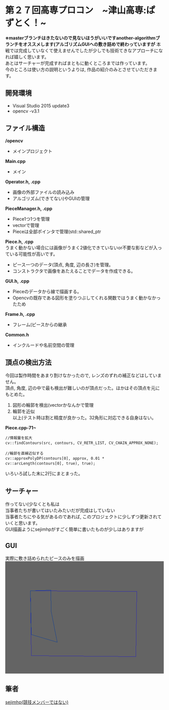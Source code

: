 # 第２７回高専プロコン　~津山高専:ぱずとく！~
**※masterブランチはきたないので見ないほうがいいですanother-algorithmブランチをオススメします(アルゴリズムGUIへの敷き詰めで終わっていますが**
本戦では完成していなくて使えませんでしたが少しでも技術てきなアプローチになれば嬉しく思います。  
あとはサーチャーが完成すればまともに動くところまでは作っています。  
今のところは使い方の説明というよりは, 作品の紹介のみとさせていただきます。
## 開発環境
* Visual Studio 2015 update3
* opencv -v3.1

## ファイル構造
**/opencv** 
 * メインプロジェクト  
 
**Main.cpp**  
 * メイン  
 
**Operator.h, .cpp**  
 * 画像の外部ファイルの読み込み
 * アルゴリズム(できてない)やGUIの管理  
 
**PieceManager.h, .cpp**  
 * Piece1つ1つを管理
 * vectorで管理
 * Pieceは全部ポインタで管理(std::shared_ptr

**Piece.h, .cpp**  
うまく動かない場合には画像がうまく2値化できていないor不要な影などが入っている可能性が高いです。
 * ピース一つのデータ(頂点, 角度, 辺の長さ)を管理。
 * コンストラクタで画像をあたえることでデータを作成できる。  
 
**GUI.h, .cpp**  
 * Pieceのデータから線で描画する。  
 * Opencvの既存である図形を塗りつぶしてくれる関数ではうまく動かなかったため
 
**Frame.h, .cpp**  
 * フレーム(ピースからの継承  

**Common.h**  
 * インクルードや名前空間の管理  

## 頂点の検出方法
今回は製作時間をあまり割けなかったので, レンズのずれの補正などはしていません。  
頂点, 角度, 辺の中で最も検出が難しいのが頂点だった。ほかはその頂点を元にもとめた。  
1. 図形の輪郭を検出(vectorかなんかで管理  
2. 輪郭を近似  
以上(テスト時は割と精度が良かった。32角形に対応できる自身はない。  

**Piece.cpp-71~**
```
//情報量を拡大
cv::findContours(src, contours, CV_RETR_LIST, CV_CHAIN_APPROX_NONE);

//輪郭を直線近似する
cv::approxPolyDP(contours[0], approx, 0.01 * cv::arcLength(contours[0], true), true);
```
いろいろ試した末に2行にまとまった。  
## サーチャー
作ってない(少なくとも私は  
当事者たちが書いてはいたみたいだが完成はしていない  
当事者たちにやる気があるのであれば, このプロジェクトに少しずつ更新されていくと思います。  
GUI描画ようにsejimhpがすごく簡単に書いたものが少しはありますが

## GUI
実際に敷き詰められたピースのみを描画  
![](配置.png)

## 筆者
[sejimhp(競技メンバーではない)](https://github.com/sejimhp "Seiji Ujihira")
